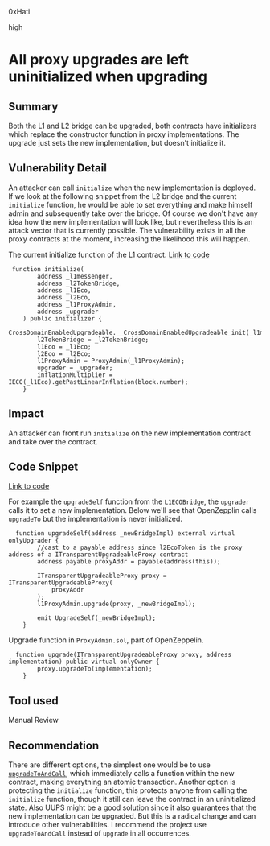0xHati

high

# All proxy upgrades are left uninitialized when upgrading

## Summary
Both the L1 and L2 bridge can be upgraded, both contracts have initializers which replace the constructor function in proxy implementations. The upgrade just sets the new implementation, but doesn't initialize it. 
## Vulnerability Detail
An attacker can call `initialize` when the new implementation is deployed. If we look at the following snippet from the L2 bridge and the current `initialize` function, he would be able to set everything and make himself admin and subsequently take over the bridge. Of course we don't have any idea how the new implementation will look like, but nevertheless this is an attack vector that is currently possible. The vulnerability exists in all the proxy contracts at the moment, increasing the likelihood this will happen. 

The current initialize function of the L1 contract. [Link to code](https://github.com/sherlock-audit/2023-05-ecoprotocol/blob/main/op-eco/contracts/bridge/L1ECOBridge.sol#L113)
```solidity
 function initialize(
        address _l1messenger,
        address _l2TokenBridge,
        address _l1Eco,
        address _l2Eco,
        address _l1ProxyAdmin,
        address _upgrader
    ) public initializer {
        CrossDomainEnabledUpgradeable.__CrossDomainEnabledUpgradeable_init(_l1messenger);
        l2TokenBridge = _l2TokenBridge;
        l1Eco = _l1Eco;
        l2Eco = _l2Eco;
        l1ProxyAdmin = ProxyAdmin(_l1ProxyAdmin);
        upgrader = _upgrader;
        inflationMultiplier = IECO(_l1Eco).getPastLinearInflation(block.number);
    }
 ```
## Impact
An attacker can front run `initialize` on the new implementation contract and take over the contract.

## Code Snippet
[Link to code](https://github.com/sherlock-audit/2023-05-ecoprotocol/blob/main/op-eco/contracts/bridge/L1ECOBridge.sol#L174)

For example the `upgradeSelf` function from the `L1ECOBridge`, the `upgrader` calls it to set a new implementation. Below we'll see that OpenZepplin calls `upgradeTo` but the implementation is never initialized.
```solidity
  function upgradeSelf(address _newBridgeImpl) external virtual onlyUpgrader {
        //cast to a payable address since l2EcoToken is the proxy address of a ITransparentUpgradeableProxy contract
        address payable proxyAddr = payable(address(this));

        ITransparentUpgradeableProxy proxy = ITransparentUpgradeableProxy(
            proxyAddr
        );
        l1ProxyAdmin.upgrade(proxy, _newBridgeImpl);

        emit UpgradeSelf(_newBridgeImpl);
    }

```
Upgrade function in `ProxyAdmin.sol`, part of OpenZeppelin. 
```solidity
  function upgrade(ITransparentUpgradeableProxy proxy, address implementation) public virtual onlyOwner {
        proxy.upgradeTo(implementation);
    }
```
## Tool used

Manual Review

## Recommendation
There are different options, the simplest one would be to use [`upgradeToAndCall`](https://docs.openzeppelin.com/contracts/4.x/api/proxy#ProxyAdmin-upgradeAndCall-contract-ITransparentUpgradeableProxy-address-bytes-), which immediately calls a function within the new contract, making everything an atomic transaction. Another option is protecting the `initialize` function, this protects anyone from calling the `initialize` function, though it still can leave the contract in an uninitialized state. 
Also UUPS might be a good solution since it also guarantees that the new implementation can be upgraded. But this is a radical change and can introduce other vulnerabilities. I recommend the project use `upgradeToAndCall` instead of `upgrade` in all occurrences.
